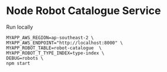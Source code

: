 # Node Robot Catalogue Service

Run locally
```
MYAPP_AWS_REGION=ap-southeast-2 \
MYAPP_AWS_ENDPOINT="http://localhost:8000" \
MYAPP_ROBOT_TABLE=robot-catalogue  \
MYAPP_ROBOT_T_TYPE_INDEX=type-index \
DEBUG=robots \
npm start
```